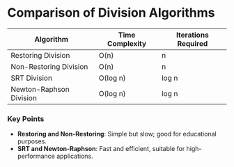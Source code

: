 # Comparison of Division Algorithms

| Algorithm                  | Time Complexity | Iterations Required |
|----------------------------|-----------------|---------------------|
| Restoring Division         | O(n)            | n                   |
| Non-Restoring Division     | O(n)            | n                   |
| SRT Division               | O(log n)        | log n               |
| Newton-Raphson Division    | O(log n)        | log n               |

### Key Points
- **Restoring and Non-Restoring**: Simple but slow; good for educational purposes.
- **SRT and Newton-Raphson**: Fast and efficient, suitable for high-performance applications.
